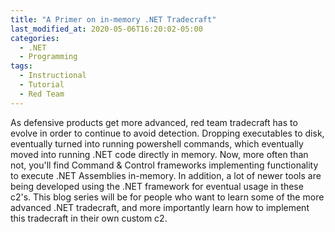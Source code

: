 ```yaml
---
title: "A Primer on in-memory .NET Tradecraft"
last_modified_at: 2020-05-06T16:20:02-05:00
categories:
  - .NET
  - Programming
tags:
  - Instructional
  - Tutorial
  - Red Team
---
```


As defensive products get more advanced, red team tradecraft has to evolve in order to continue to avoid detection. Dropping executables to disk, eventually turned into running powershell commands, which eventually moved into running .NET code directly in memory. Now, more often than not, you'll find Command & Control frameworks implementing functionality to execute .NET Assemblies in-memory. In addition, a lot of newer tools are being developed using the .NET framework for eventual usage in these c2's. This blog series will be for people who want to learn some of the more advanced .NET tradecraft, and more importantly learn how to implement this tradecraft in their own custom c2.
